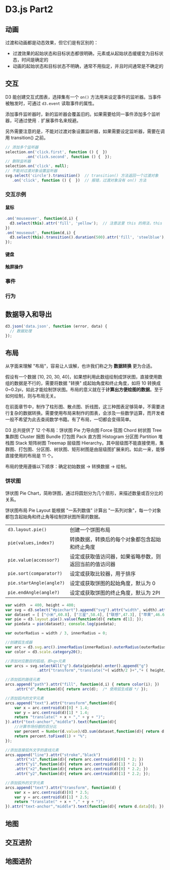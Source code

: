 # D3.js Part2

<script src="https://d3js.org/d3.v3.min.js"></script>

## 动画

过渡和动画都是动态效果，但它们是有区别的：
  * 过渡效果的起始状态和目标状态都很明确，元素或从起始状态缓缓变为目标状态，时间是确定的
  * 动画的起始状态和目标状态不明确，通常不用指定，并且时间通常是不确定的

## 交互

D3 能创建交互式图表，选择集有一个 `on()` 方法用来设定事件的监听器。当事件被触发时，可通过 `d3.event` 读取事件的属性。

添加事件监听器时，新的监听器会覆盖旧的。如果需要给同一事件添加多个监听器，可通过使用 `.` 扩展事件名来规避。

另外需要注意的是，不能对过渡对象设置监听器，如果需要设定监听器，需要在调用 transition() 之前。

```js
// 添加多个监听器
selection.on('click.first', function () {  })
         .on('click.second', function () {  });
// 删除监听器
selection.on('click', null);
// 不能对过渡对象设置监听器
svg.select('circle').transition()  // transition() 方法返回一个过渡对象
   .on('click', function () {  })  // 报错，过渡对象没有 on() 方法
```

### 交互示例

#### 鼠标

```js
.on('mouseover', function(d,i) {
  d3.select(this).attr('fill', 'yellow');  // 注意这里 this 的用法，this 指向事件被触发元素
})
.on('mouseout', function(d,i) {
  d3.select(this).transition().duration(500).attr('fill', 'steelblue');
});
```

#### 键盘

#### 触屏操作

### 事件

### 行为

## 数据导入和导出

```js
d3.json('data.json', function (error, data) {
  // 数据处理
});
```

## 布局

从字面来理解 "布局"，容易让人误解，也许我们称之为 **数据转换** 更为合适。

假设有一个数据 [10, 20, 30, 40]，如果想利用此数组绘制成饼状图，直接使用数组的数据是不行的，需要将数据 "转换" 成起始角度和终止角度，如将 10 转换成 0~0.2pi，如此才能绘制饼状图。布局的意义就在于**计算出方便绘图的数据**。至于如何绘制，则与布局无关。

在前面章节中，制作了柱形图、散点图、折线图，这三种图表足够简单，不需要进行复杂的数据转换。需要使用布局来制作的图表，会涉及一些数学运算，而开发者一般不希望为此去查阅数学书籍。有了布局，一切都会变得简单。

D3 总共提供了 12 个布局：饼状图 Pie 力导向图 Force 弦图 Chord 树状图 Tree 集群图 Cluster 捆图 Bundle 打包图 Pack 直方图 Histogram 分区图 Partition 堆栈图 Stack 矩阵树图 Treemap 层级图 Hierarchy。其中层级图不能直接使用，集群图、打包图、分区图、树状图、矩形树图是由层级图扩展来的。如此一来，能够直接使用的布局是 11 个。

布局的使用遵循以下顺序：确定初始数据 -> 转换数据 -> 绘制。

### 饼状图

饼状图 Pie Chart，简称饼图，通过将圆划分为几个扇形，来描述数量或百分比的关系。

饼状图布局 Pie Layout 能根据 "一系列数值" 计算出 "一系列对象"，每一个对象都包含起始角和终止角等绘制饼状图所需的数据。

|||
|---------------------------|----------------------------------------------------------------------
| `d3.layout.pie()`         | 创建一个饼图布局
| `pie(values,index?)`      | 转换数据，转换后的每个对象都包含起始和终止角度
| `pie.value(accessor?)`    | 设定或获取值访问器，如果省略参数，则返回当前的值访问器
| `pie.sort(comparator?)`   | 设定或获取比较器，用于排序
| `pie.startAngle(angle?)`  | 设定或获取饼图的起始角度，默认为 0
| `pie.endAngle(angle?)`    | 设定或获取饼图的终止角度，默认为 2PI

<div id="piechart"></div>
<script>
(function drawPie() {
  if (typeof(d3) === 'undefined') { return setTimeout(drawPie, 150); }
  var width  = 400, height = 400;
  var svg = d3.select("#piechart").append("svg").attr("width", width).attr("height", height);
  var dataset = [ ["小米",60.8], ["三星",58.4], ["联想",47.3], ["苹果",46.6], ["华为",41.3], ["酷派",40.1] ];
  var pie = d3.layout.pie().value(function(d){ return d[1]; });
  var piedata = pie(dataset); console.log(piedata);

  var outerRadius = width / 3, innerRadius = 0;

  //创建弧生成器
  var arc = d3.svg.arc().innerRadius(innerRadius).outerRadius(outerRadius);
  var color = d3.scale.category20();

  //添加对应数目的弧组，即<g>元素
  var arcs = svg.selectAll("g").data(piedata).enter().append("g")
                .attr("transform","translate("+( width/2 )+","+ ( height/2 ) +")");

  //添加弧的路径元素
  arcs.append("path").attr("fill", function(d,i) { return color(i); })
      .attr("d",function(d){ return arc(d);  /* 使用弧生成器 */ });

  //添加弧内的文字元素
  arcs.append("text").attr("transform",function(d){
      var x = arc.centroid(d)[0] * 1.4;
      var y = arc.centroid(d)[1] * 1.4;
      return "translate(" + x + "," + y + ")";
  }).attr("text-anchor","middle").text(function(d){
      //计算市场份额的百分比
      var percent = Number(d.value)/d3.sum(dataset,function(d){ return d[1]; }) * 100;
      return percent.toFixed(1) + "%";
  });

  //添加连接弧外文字的直线元素
  arcs.append("line").attr("stroke","black")
      .attr("x1",function(d){ return arc.centroid(d)[0] * 2; })
      .attr("y1",function(d){ return arc.centroid(d)[1] * 2; })
      .attr("x2",function(d){ return arc.centroid(d)[0] * 2.2; })
      .attr("y2",function(d){ return arc.centroid(d)[1] * 2.2; });

  //添加弧外的文字元素
  arcs.append("text").attr("transform", function(d) {
      var x = arc.centroid(d)[0] * 2.5;
      var y = arc.centroid(d)[1] * 2.5;
      return "translate(" + x + "," + y + ")";
  }).attr("text-anchor","middle").text(function(d){ return d.data[0]; });
})();
</script>

```js
var width  = 400, height = 400;
var svg = d3.select("#piechart").append("svg").attr("width", width).attr("height", height);
var dataset = [ ["小米",60.8], ["三星",58.4], ["联想",47.3], ["苹果",46.6], ["华为",41.3], ["酷派",40.1] ];
var pie = d3.layout.pie().value(function(d){ return d[1]; });
var piedata = pie(dataset); console.log(piedata);

var outerRadius = width / 3, innerRadius = 0;

//创建弧生成器
var arc = d3.svg.arc().innerRadius(innerRadius).outerRadius(outerRadius);
var color = d3.scale.category20();

//添加对应数目的弧组，即<g>元素
var arcs = svg.selectAll("g").data(piedata).enter().append("g")
              .attr("transform","translate("+( width/2 )+","+ ( height/2 ) +")");

//添加弧的路径元素
arcs.append("path").attr("fill", function(d,i) { return color(i); })
    .attr("d",function(d){ return arc(d);  /* 使用弧生成器 */ });

//添加弧内的文字元素
arcs.append("text").attr("transform",function(d){
    var x = arc.centroid(d)[0] * 1.4;
    var y = arc.centroid(d)[1] * 1.4;
    return "translate(" + x + "," + y + ")";
}).attr("text-anchor","middle").text(function(d){
    //计算市场份额的百分比
    var percent = Number(d.value)/d3.sum(dataset,function(d){ return d[1]; }) * 100;
    return percent.toFixed(1) + "%";
});

//添加连接弧外文字的直线元素
arcs.append("line").attr("stroke","black")
    .attr("x1",function(d){ return arc.centroid(d)[0] * 2; })
    .attr("y1",function(d){ return arc.centroid(d)[1] * 2; })
    .attr("x2",function(d){ return arc.centroid(d)[0] * 2.2; })
    .attr("y2",function(d){ return arc.centroid(d)[1] * 2.2; });

//添加弧外的文字元素
arcs.append("text").attr("transform", function(d) {
    var x = arc.centroid(d)[0] * 2.5;
    var y = arc.centroid(d)[1] * 2.5;
    return "translate(" + x + "," + y + ")";
}).attr("text-anchor","middle").text(function(d){ return d.data[0]; });
```

## 地图

## 交互进阶

## 地图进阶



